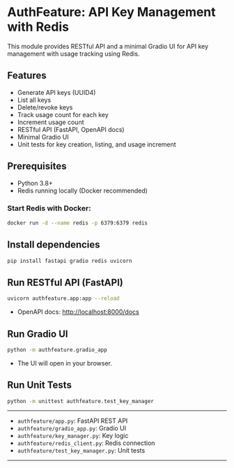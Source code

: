 # AuthFeature: API Key Management with Redis

This module provides RESTful API and a minimal Gradio UI for API key management with usage tracking using Redis.

## Features
- Generate API keys (UUID4)
- List all keys
- Delete/revoke keys
- Track usage count for each key
- Increment usage count
- RESTful API (FastAPI, OpenAPI docs)
- Minimal Gradio UI
- Unit tests for key creation, listing, and usage increment

## Prerequisites
- Python 3.8+
- Redis running locally (Docker recommended)

### Start Redis with Docker:
```bash
docker run -d --name redis -p 6379:6379 redis
```

## Install dependencies
```bash
pip install fastapi gradio redis uvicorn
```

## Run RESTful API (FastAPI)
```bash
uvicorn authfeature.app:app --reload
```
- OpenAPI docs: [http://localhost:8000/docs](http://localhost:8000/docs)

## Run Gradio UI
```bash
python -m authfeature.gradio_app
```
- The UI will open in your browser.

## Run Unit Tests
```bash
python -m unittest authfeature.test_key_manager
```

---

- `authfeature/app.py`: FastAPI REST API
- `authfeature/gradio_app.py`: Gradio UI
- `authfeature/key_manager.py`: Key logic
- `authfeature/redis_client.py`: Redis connection
- `authfeature/test_key_manager.py`: Unit tests

---
